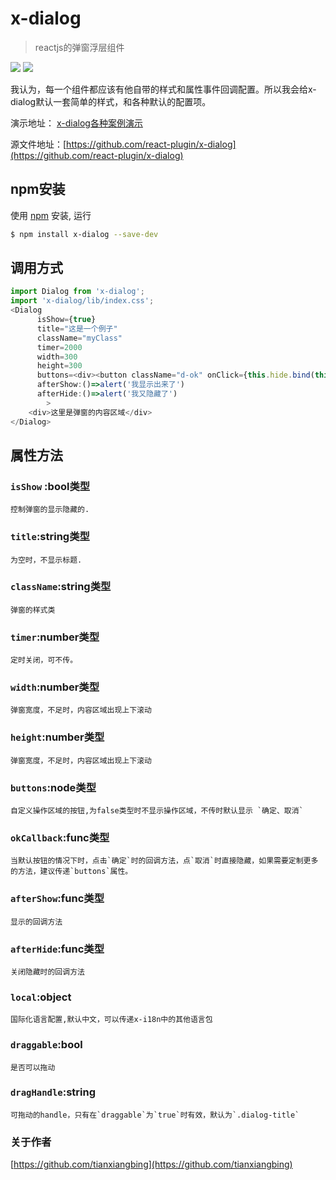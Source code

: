 # x-dialog

> reactjs的弹窗浮层组件 

![](https://react-plugin.github.io/x-dialog/demo-1.jpg)
![](https://react-plugin.github.io/x-dialog/demo-2.jpg)

我认为，每一个组件都应该有他自带的样式和属性事件回调配置。所以我会给x-dialog默认一套简单的样式，和各种默认的配置项。

演示地址： [x-dialog各种案例演示](https://react-plugin.github.io/x-dialog/)

源文件地址：[https://github.com/react-plugin/x-dialog](https://github.com/react-plugin/x-dialog)

## npm安装 

使用 [npm](https://www.npmjs.com/package/x-dialog) 安装, 运行

```bash
$ npm install x-dialog --save-dev
```
## 调用方式
```js
import Dialog from 'x-dialog';
import 'x-dialog/lib/index.css';
<Dialog 
      isShow={true}
      title="这是一个例子"
      className="myClass"
      timer=2000
      width=300
      height=300
      buttons=<div><button className="d-ok" onClick={this.hide.bind(this)}>我知道了</button><button className="d-cancel" onClick={this.hide.bind(this)}>关闭</button></div>
      afterShow:()=>alert('我显示出来了')
      afterHide:()=>alert('我又隐藏了')
        >
    <div>这里是弹窗的内容区域</div>
</Dialog>
```

## 属性方法
### `isShow` :bool类型
    控制弹窗的显示隐藏的.
### `title`:string类型
    为空时，不显示标题.
### `className`:string类型
    弹窗的样式类
### `timer`:number类型
    定时关闭，可不传。
### `width`:number类型
    弹窗宽度，不足时，内容区域出现上下滚动
### `height`:number类型
    弹窗宽度，不足时，内容区域出现上下滚动
### `buttons`:node类型
    自定义操作区域的按钮,为false类型时不显示操作区域，不传时默认显示 `确定、取消`
### `okCallback`:func类型
    当默认按钮的情况下时，点击`确定`时的回调方法，点`取消`时直接隐藏，如果需要定制更多的方法，建议传递`buttons`属性。
### `afterShow`:func类型
    显示的回调方法
### `afterHide`:func类型
    关闭隐藏时的回调方法
### `local`:object
    国际化语言配置,默认中文，可以传递x-i18n中的其他语言包
### `draggable`:bool
    是否可以拖动
### `dragHandle`:string
    可拖动的handle，只有在`draggable`为`true`时有效，默认为`.dialog-title`
### 关于作者
[https://github.com/tianxiangbing](https://github.com/tianxiangbing)